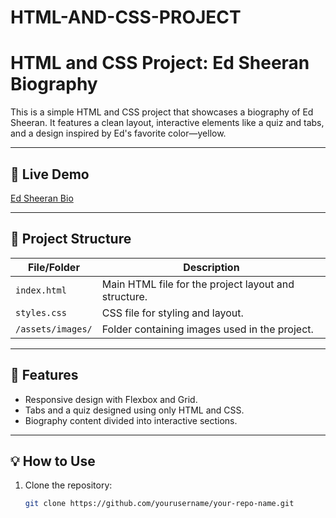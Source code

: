 # HTML-AND-CSS-PROJECT
# HTML and CSS Project: Ed Sheeran Biography

This is a simple HTML and CSS project that showcases a biography of Ed Sheeran. It features a clean layout, interactive elements like a quiz and tabs, and a design inspired by Ed's favorite color—yellow.

---

## 🚀 Live Demo

<a href="https://codepen.io/isbatuddin/pen/xbKVWBY" target="_blank">Ed Sheeran Bio</a>

---

## 📂 Project Structure

| File/Folder        | Description                                         |
|--------------------|-----------------------------------------------------|
| `index.html`       | Main HTML file for the project layout and structure.|
| `styles.css`       | CSS file for styling and layout.                   |
| `/assets/images/`  | Folder containing images used in the project.       |

---

## 📌 Features

- Responsive design with Flexbox and Grid.
- Tabs and a quiz designed using only HTML and CSS.
- Biography content divided into interactive sections.

---

## 💡 How to Use

1. Clone the repository:
   ```bash
   git clone https://github.com/yourusername/your-repo-name.git

